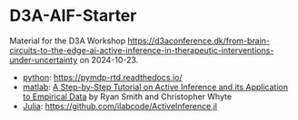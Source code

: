 # D3A-AIF-Starter
Material for the D3A Workshop https://d3aconference.dk/from-brain-circuits-to-the-edge-ai-active-inference-in-therapeutic-interventions-under-uncertainty on 2024-10-23.

- [python](./python): https://pymdp-rtd.readthedocs.io/ 
- [matlab](./matlab): [A Step-by-Step Tutorial on Active Inference and its Application to Empirical Data](https://psyarxiv.com/b4jm6/) by Ryan Smith and Christopher Whyte
- [Julia](./julia): https://github.com/ilabcode/ActiveInference.jl
